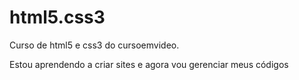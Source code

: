 # html5.css3
 Curso de html5 e css3 do cursoemvideo.

Estou aprendendo a criar sites e agora vou gerenciar meus códigos